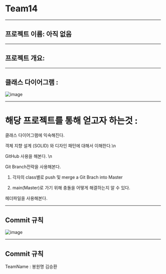 # **Team14**

---

## **프로젝트 이름**: 아직 없음

---

## **프로젝트 개요**:

---

## **클래스 다이어그램** : 
![image](https://github.com/user-attachments/assets/618106a3-992a-43ac-9433-de76e57ec0c1)




---

# **해당 프로젝트를 통해 얻고자 하는것**  : 

클래스 다이어그램에 익숙해진다.

객체 지향 설계 (SOLID) 와 디자인 패턴에 대해서 이해한다.\n

GitHub 사용을 해본다. \n

Git Branch전략을 사용해본다. 

 1. 각자의 class별로 push 및 merge a Git Brach into Master
 
 2. main(Master)로 가기 위해 충돌을 어떻게 해결하는지 알 수 있다.


헤더파일을 사용해본다.

---

## **Commit 규칙**
![image](https://github.com/user-attachments/assets/eb6368e3-7d29-44d1-b589-f5a4b5a9cd73)


---

## **Commit 규칙**

TeamName : 
봉원명
김승환

